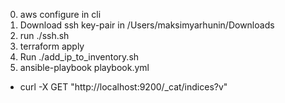 0. aws configure in cli
1. Download ssh key-pair in /Users/maksimyarhunin/Downloads
2. run ./ssh.sh
3. terraform apply
4. Run ./add_ip_to_inventory.sh
5. ansible-playbook playbook.yml

* curl -X GET "http://localhost:9200/_cat/indices?v"

